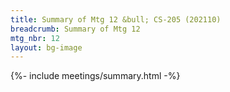 ```yaml
---
title: Summary of Mtg 12 &bull; CS-205 (202110)
breadcrumb: Summary of Mtg 12
mtg_nbr: 12
layout: bg-image
---
```


{%- include meetings/summary.html -%}
